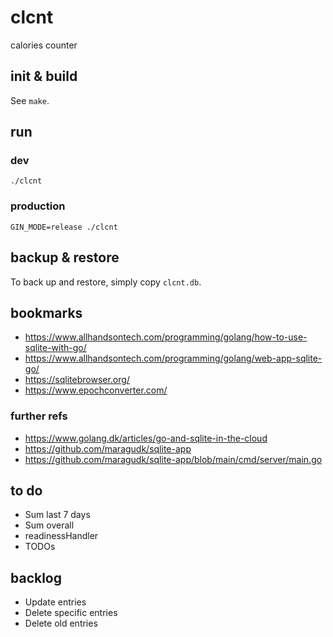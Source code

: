 # clcnt

calories counter

## init & build

See `make`.

## run

### dev

`./clcnt`

### production

`GIN_MODE=release ./clcnt`

## backup & restore

To back up and restore, simply copy `clcnt.db`.

## bookmarks

- https://www.allhandsontech.com/programming/golang/how-to-use-sqlite-with-go/
- https://www.allhandsontech.com/programming/golang/web-app-sqlite-go/
- https://sqlitebrowser.org/
- https://www.epochconverter.com/

### further refs

- https://www.golang.dk/articles/go-and-sqlite-in-the-cloud
- https://github.com/maragudk/sqlite-app
- https://github.com/maragudk/sqlite-app/blob/main/cmd/server/main.go

## to do

- Sum last 7 days
- Sum overall
- readinessHandler
- TODOs

## backlog

- Update entries
- Delete specific entries
- Delete old entries